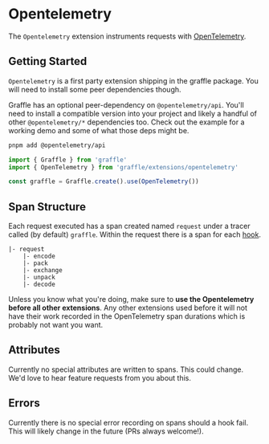 # Opentelemetry

<!--@include: @/_snippets/example-links/extension_opentelemetry.md-->

The `Opentelemetry` extension instruments requests with [OpenTelemetry](https://opentelemetry.io).

## Getting Started

`Opentelemetry` is a first party extension shipping in the graffle package. You will need to install some peer dependencies though.

Graffle has an optional peer-dependency on `@opentelemetry/api`. You'll need to install a compatible version into your project and likely a handful of other `@opentelemetry/*` dependencies too. Check out the example for a working demo and some of what those deps might be.

```sh
pnpm add @opentelemetry/api
```

```ts twoslash
import { Graffle } from 'graffle'
import { OpenTelemetry } from 'graffle/extensions/opentelemetry'

const graffle = Graffle.create().use(OpenTelemetry())
```

## Span Structure

Each request executed has a span created named `request` under a tracer called (by default) `graffle`. Within the request there is a span for each [hook](../../../website/content/guides/20_core/12_request-anyware.md).

```
|- request
	|- encode
	|- pack
	|- exchange
	|- unpack
	|- decode
```

Unless you know what you're doing, make sure to **use the Opentelemetry before all other extensions**. Any other extensions used before it will not have their work recorded in the OpenTelemetry span durations which is probably not want you want.

## Attributes

Currently no special attributes are written to spans. This could change. We'd love to hear feature requests from you about this.

## Errors

Currently there is no special error recording on spans should a hook fail. This will likely change in the future (PRs always welcome!).
